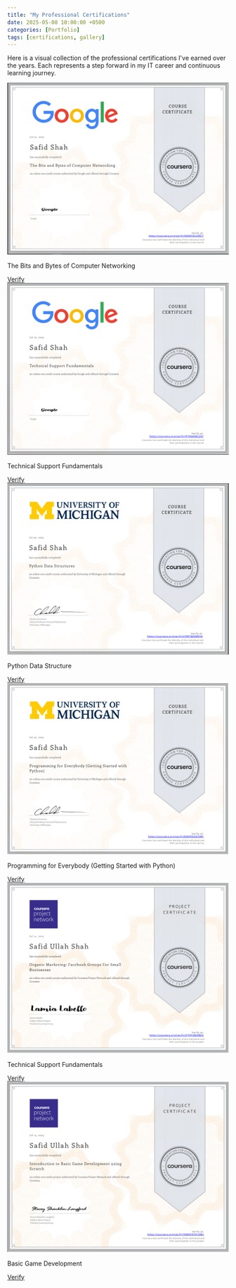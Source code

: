 ```yaml
---
title: "My Professional Certifications"
date: 2025-05-08 10:00:00 +0500
categories: [Portfolio]
tags: [certifications, gallery]
---
```


Here is a visual collection of the professional certifications I've earned over the years. Each represents a step forward in my IT career and continuous learning journey.


<div class="row">

  <div class="col-md-4 mb-4">
    <img src="/assets/img/certifications/bits.PNG" alt="Google IT Support" class="img-fluid rounded shadow-sm">
    <p class="text-center mt-2 mb-1">The Bits and Bytes of Computer Networking</p>
    <div class="text-center">
      <a href="https://coursera.org/verify/JP7944XMLZN7" target="_blank" class="btn btn-primary btn-sm">Verify</a>
    </div>
  </div>

  <div class="col-md-4 mb-4">
    <img src="/assets/img/certifications/Technical Support Fundamentals.PNG" alt="CCNA" class="img-fluid rounded shadow-sm">
    <p class="text-center mt-2 mb-1">Technical Support Fundamentals</p>
    <div class="text-center">
      <a href="https://coursera.org/verify/JP7944XMLZN7" target="_blank" class="btn btn-primary btn-sm">Verify</a>
    </div>
  </div>

  <div class="col-md-4 mb-4">
    <img src="/assets/img/certifications/Python Data Structure.PNG" alt="Fortinet NSE1" class="img-fluid rounded shadow-sm">
    <p class="text-center mt-2 mb-1">Python Data Structure</p>
    <div class="text-center">
      <a href="https://coursera.org/verify/U7RE78EDWDVE" target="_blank" class="btn btn-primary btn-sm">Verify</a>
    </div>
  </div>

</div>
<div class="row">

  <div class="col-md-4 mb-4">
    <img src="/assets/img/certifications/Programming for Everybody (Getting Started with Python.PNG" alt="Google IT Support" class="img-fluid rounded shadow-sm">
    <p class="text-center mt-2 mb-1">Programming for Everybody (Getting Started with Python)</p>
    <div class="text-center">
      <a href="https://coursera.org/verify/926PRDASC5WF" target="_blank" class="btn btn-primary btn-sm">Verify</a>
    </div>
  </div>

  <div class="col-md-4 mb-4">
    <img src="/assets/img/certifications/Organic Marketing.PNG" alt="CCNA" class="img-fluid rounded shadow-sm">
    <p class="text-center mt-2 mb-1">Technical Support Fundamentals</p>
    <div class="text-center">
      <a href="https://coursera.org/verify/2J7QP48CRB52" target="_blank" class="btn btn-primary btn-sm">Verify</a>
    </div>
  </div>

  <div class="col-md-4 mb-4">
    <img src="/assets/img/certifications/Basic Game Development.PNG" alt="Fortinet NSE1" class="img-fluid rounded shadow-sm">
    <p class="text-center mt-2 mb-1">Basic Game Development</p>
    <div class="text-center">
      <a href="https://coursera.org/verify/TAWAFN7QLNBU" target="_blank" class="btn btn-primary btn-sm">Verify</a>
    </div>
  </div>

</div>

